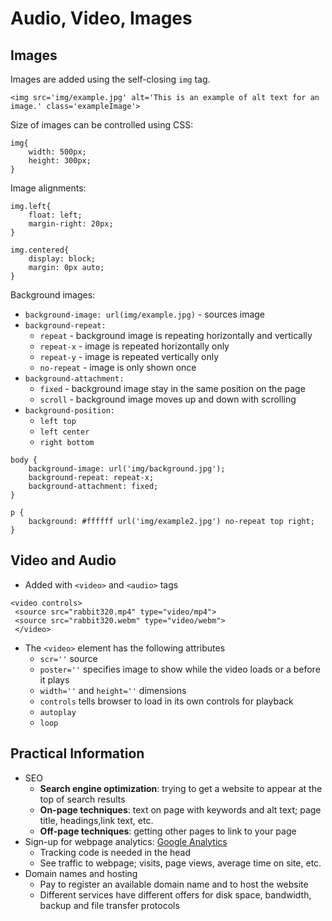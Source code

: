 # Audio, Video, Images
## Images

Images are added using the self-closing `img` tag.

```
<img src='img/example.jpg' alt='This is an example of alt text for an image.' class='exampleImage'>
```
Size of images can be controlled using CSS:

```
img{
    width: 500px;
    height: 300px;
}
```
Image alignments:
```
img.left{
    float: left;
    margin-right: 20px;
}

img.centered{
    display: block;
    margin: 0px auto;
}
```
Background images:
- `background-image: url(img/example.jpg)` - sources image
- `background-repeat:` 
    - `repeat` - background image is repeating horizontally and vertically
    - `repeat-x` - image is repeated horizontally only
    - `repeat-y` - image is repeated vertically only
     - `no-repeat` - image is only shown once
- `background-attachment:`
    - `fixed` - background image stay in the same position on the page
    - `scroll` - background image moves up and down with scrolling 
- `background-position:`
    - `left top`
    - `left center`
    - `right bottom`


```
body {
    background-image: url('img/background.jpg');
    background-repeat: repeat-x;
    background-attachment: fixed;
}

p {
    background: #ffffff url('img/example2.jpg') no-repeat top right;
}
```

## Video and Audio
 - Added with `<video>` and `<audio>` tags 
 ```
 <video controls>
  <source src="rabbit320.mp4" type="video/mp4">
  <source src="rabbit320.webm" type="video/webm">
  </video>
  ```
 - The `<video>` element has the following attributes
    -  `scr=''` source
    - `poster=''` specifies image to show while the video loads or a before it plays
    - `width=''` and `height=''` dimensions
    - `controls` tells browser to load in its own controls for playback
    - `autoplay`
    - `loop`

## Practical Information
 - SEO 
     - **Search engine optimization**: trying to get a website to appear at the top of search results
     - **On-page techniques**: text on page with keywords and alt text; page title, headings,link text, etc.
     - **Off-page techniques**: getting other pages to link to your page
- Sign-up for webpage analytics: [Google Analytics](https://analytics.google.com/analytics/web/provision/#/provision)
     - Tracking code is needed in the head
     - See traffic to webpage; visits, page views, average time on site, etc. 
- Domain names and hosting
    - Pay to register an available domain name and to host the website 
     - Different services have different offers for disk space, bandwidth, backup and file transfer protocols
